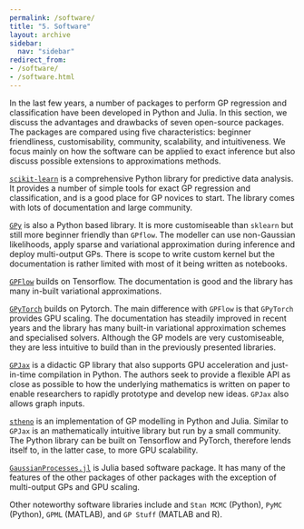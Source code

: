 ```yaml
---
permalink: /software/
title: "5. Software"
layout: archive
sidebar:
  nav: "sidebar"
redirect_from:
- /software/
- /software.html
---
```


In the last few years, a number of packages to perform GP regression and classification have been developed in Python and Julia. In this section, we discuss the advantages and drawbacks of seven open-source packages. The packages are compared using five characteristics: beginner friendliness, customisability, community, scalability, and intuitiveness. We focus mainly on how the software can be applied to exact inference but also discuss possible extensions to approximations methods.

[`scikit-learn`](https://scikit-learn.org/stable/index) is a comprehensive Python library for predictive data analysis. It provides a number of simple tools for exact GP regression and classification, and is a good place for GP novices to start. The library comes with lots of documentation and large community.

[`GPy`](http://sheffieldml.github.io/GPy/) is also a Python based library. It is more customiseable than `sklearn` but still more beginner friendly than `GPflow`. The modeller can use non-Gaussian likelihoods, apply sparse and variational approximation during inference and deploy multi-output GPs. There is scope to write custom kernel but the documentation is rather limited with most of it being written as notebooks.

[`GPFlow`](https://gpflow.org) builds on Tensorflow. The documentation is good and the library has many in-built variational approximations.

[`GPyTorch`](https://gpytorch.ai) builds on Pytorch. The main difference with `GPFlow` is that `GPyTorch` provides GPU scaling. The documentation has steadily improved in recent years and the library has many built-in  variational approximation schemes and specialised solvers. Although the GP models are very customiseable, they are less intuitive to build than in the previously presented libraries.

[`GPJax`](https://docs.jaxgaussianprocesses.com) is a didactic GP library that also supports GPU acceleration and just-in-time compilation in Python. The authors seek to provide a flexible API as close as possible to how the underlying mathematics is written on paper to enable researchers to rapidly prototype and develop new ideas. `GPJax` also allows graph inputs.

[`stheno`](https://github.com/wesselb/stheno) is an implementation of GP modelling in Python and Julia.  Similar to `GPJax` is an mathematically intuitive library but run by a small community. The Python library can be built on Tensorflow and PyTorch, therefore lends itself to, in the latter case, to more GPU scalability.

[`GaussianProcesses.jl`](https://stor-i.github.io/GaussianProcesses.jl/latest/) is Julia based software package. It has many of the features of the other packages of other packages with the exception of multi-output GPs and GPU scaling.

Other noteworthy software libraries include and `Stan MCMC` (Python), `PyMC` (Python), `GPML` (MATLAB), and `GP Stuff` (MATLAB and R).
